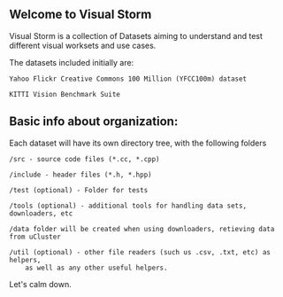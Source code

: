 Welcome to Visual Storm
-----------------------

Visual Storm is a collection of Datasets aiming to understand and test 
different visual worksets and use cases.

The datasets included initially are:

	Yahoo Flickr Creative Commons 100 Million (YFCC100m) dataset

	KITTI Vision Benchmark Suite


Basic info about organization:
-----------------------------

Each dataset will have its own directory tree, with the following folders

	/src - source code files (*.cc, *.cpp)

	/include - header files (*.h, *.hpp)

	/test (optional) - Folder for tests

	/tools (optional) - additional tools for handling data sets, downloaders, etc
        
	/data folder will be created when using downloaders, retieving data from uCluster

	/util (optional) - other file readers (such us .csv, .txt, etc) as helpers, 
        as well as any other useful helpers.


Let's calm down.
